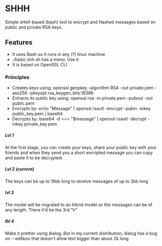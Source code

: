 # SHHH
Simple sHell-based (bash) tool to encrypt and Hashed messages based on public and private RSA keys.

## Features
- It uses Bash so it runs in any (?) linux machine
- ./basic.shh.sh has a menu. Use it
- It is based on OpenSSL CLI



### Principles
- Creates keys using: openssl genpkey -algorithm RSA -out private.pem -aes256 -pkeyopt rsa_keygen_bits:16386
- Extracts its public key using: openssl rsa -in private.pem -pubout -out public.pem
- Encrypts by: echo "Message" | openssl rsautl -encrypt -pubin -inkey public_key.pem | base64
- Decrypts by: base64 -d <<< "$message" | openssl rsautl -decrypt -inkey private_key.pem

##### Lvl 1
At the first stage, you can create your keys, share your public key with your friends and when they send you a short encripted message you can copy and paste it to be decrypted.
##### Lvl 2 (current)
The keys can be up to 16kb long to receive messages of up to 2kb long
##### lvl 3
The model will be migrated to an hibrid model so the messages can be of any length. There it'd be the 3rd "h"
##### lbl 4
Make it prettier using dialog. But in my current distribution, dialog has a bug on --editbox that doesn't allow text bigger than about 2k long

